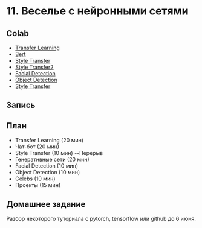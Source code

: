# 11. Веселье с нейронными сетями

## Colab
* [Transfer Learning](https://colab.research.google.com/github/samstikhin/ml2021/blob/master/FunWithNN/1_transfer_learning.ipynb)
* [Bert](https://colab.research.google.com/github/samstikhin/ml2021/blob/master/FunWithNN/2_bert_pytorch.ipynb)
* [Style Transfer](https://colab.research.google.com/github/samstikhin/ml2021/blob/master/FunWithNN/3_neural_style_tutorial.ipynb)
* [Style Transfer2](https://colab.research.google.com/github/samstikhin/ml2021/blob/master/FunWithNN/style_transfer.ipynb)
* [Facial Detection](https://colab.research.google.com/drive/1OKciI0ETCpWdRjP-VOGpBulDJojYfgWv#scrollTo=4G17R3afMFCB)
* [Object Detection](https://colab.research.google.com/github/pytorch/vision/blob/temp-tutorial/tutorials/torchvision_finetuning_instance_segmentation.ipynb)
* [Style Transfer](https://colab.research.google.com/github/samstikhin/ml2021/blob/master/FunWithNN/4_StyleGAN.ipynb)


## Запись 


## План
* Transfer Learning (20 мин)
* Чат-бот (20 мин)
* Style Transfer (10 мин)
--Перерыв
* Генеративные сети (20 мин)
* Facial Detection (10 мин)
* Object Detection (10 мин)
* Celebs (10 мин)
* Проекты (15 мин)


## Домашнее задание
Разбор некоторого туториала с pytorch, tensorflow или github до 6 июня.
